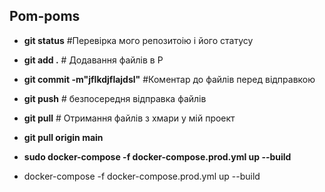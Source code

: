 ## Pom-poms

- **git status**      #Перевірка мого репозитоію і його статусу

- **git add .**       # Додавання файлів в Р

- **git commit -m"jflkdjflajdsl"** #Коментар до файлів перед відправкою

- **git push**        # безпосередня відправка файлів

- **git pull**        # Отримання файлів з хмари у мій проект

- **git pull origin main**

- **sudo docker-compose -f docker-compose.prod.yml up --build**
- docker-compose -f docker-compose.prod.yml up --build